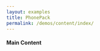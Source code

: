 ```yaml
---
layout: examples
title: PhonePack
permalink: /demos/content/index/
---
```


<section class="content content--padding">
        <h4>Main Content</h4>
</section>
  

      